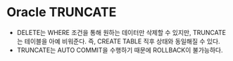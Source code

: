 # Oracle TRUNCATE
- DELETE는 WHERE 조건을 통해 원하는 데이터만 삭제할 수 있지만, TRUNCATE는 테이블을 아예 비워준다. 즉, CREATE TABLE 직후 상태와 동일해질 수 있다.
- TRUNCATE는 AUTO COMMIT을 수행하기 때문에 ROLLBACK이 불가능하다.